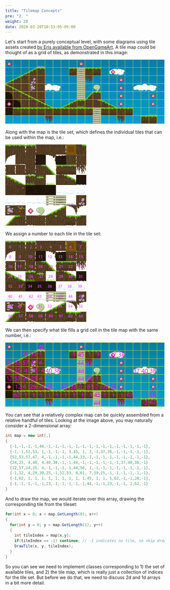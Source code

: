 ```yaml
---
title: "Tilemap Concepts"
pre: "2. "
weight: 20
date: 2020-03-20T10:53:05-05:00
---
```


Let's start from a purely conceptual level, with some diagrams using tile assets created [by Eris available from OpenGameArt](https://opengameart.org/content/platform-tileset-nature).  A tile map could be thought of as a grid of tiles, as demonstrated in this image:

![Tile map Example](/images/10.2.1.png)

Along with the map is the tile set, which defines the individual tiles that can be used within the map, i.e.:

![Tile set Example](/images/10.2.2.png)

We assign a number to each tile in the tile set:

![Numbered tile set](/images/10.2.3.png)

We can then specify what tile fills a grid cell in the tile map with the same number, i.e.:

![Tile map with numbered tiles](/images/10.2.4.png)

You can see that a relatively complex map can be quickly assembled from a relative handful of tiles.  Looking at the image above, you may naturally consider a 2-dimensional array:

```csharp
int map = new int[,] 
{
  {-1,-1,-1,-1,46,-1,-1,-1,-1,-1,-1,-1,-1,-1,-1,-1,-1,-1,-1,-1},
  {-1,-1,52,53, 1,-1,-1,-1, 3,45, 1, 3,-1,37,38,-1,-1,-1,-1,-1},
  {52,53,57,47, 4,-1,-1,-1,-1,44,23,-1,-1,-1,-1,-1,-1,-1,-1,-1},
  {24,25, 4,48, 4,40,38,-1,-1,44,-1,-1,-1,-1,-1,-1,37,40,38,-1}
  {12,57,24,25, 4,-1,-1,-1,-1,44,56, 1,-1,-1,-1,-1,-1,-1,-1,-1},
  {-1,12, 4,29,30,25,-1,52,53, 0,61, 7,39,25,-1,-1,-1,-1,-1,-1},
  {-1,62, 1, 1, 1, 1, 1, 1, 1, 1, 1,45, 1, 1, 1,62,-1,-1,28,-1},
  {-1,-1,-1,-1,-1,23,-1,-1,-1,-1,-1,44,-1,-1,23,-1,-1, 2,62,-1}
}
```

And to draw the map, we would iterate over this array, drawing the corresponding tile from the tileset:

```csharp
for(int x = 0; x < map.GetLength(0); x++)
{
  for(int y = 0; y < map.GetLength(1); y++)
  {
    int tileIndex = map[x,y];
    if(tileIndex == -1) continue; // -1 indicates no tile, so skip drawing
    DrawTile(x, y, tileIndex);
  }
}
```

So you can see we need to implement classes corresponding to 1) the set of available tiles, and 2) the tile map, which is really just a collection of indices for the tile set.  But before we do that, we need to discuss 2d and 1d arrays in a bit more detail.

